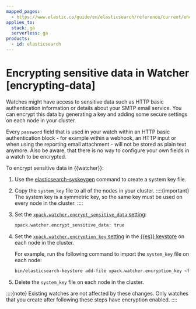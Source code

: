```yaml
---
mapped_pages:
  - https://www.elastic.co/guide/en/elasticsearch/reference/current/encrypting-data.html
applies_to:
  stack: ga
  serverless: ga
products:
  - id: elasticsearch
---
```


# Encrypting sensitive data in Watcher [encrypting-data]

Watches might have access to sensitive data such as HTTP basic authentication information or details about your SMTP email service. You can encrypt this data by generating a key and adding some secure settings on each node in your cluster.

Every `password` field that is used in your watch within an HTTP basic authentication block - for example within a webhook, an HTTP input or when using the reporting email attachment - will not be stored as plain text anymore. Also be aware, that there is no way to configure your own fields in a watch to be encrypted.

To encrypt sensitive data in {{watcher}}:

1. Use the [elasticsearch-syskeygen](elasticsearch://reference/elasticsearch/command-line-tools/syskeygen.md) command to create a system key file.
2. Copy the `system_key` file to all of the nodes in your cluster.
   ::::{important}
   The system key is a symmetric key, so the same key must be used on every node in the cluster.
   ::::

3. Set the [`xpack.watcher.encrypt_sensitive_data` setting](elasticsearch://reference/elasticsearch/configuration-reference/watcher-settings.md):

    ```sh
    xpack.watcher.encrypt_sensitive_data: true
    ```

4. Set the [`xpack.watcher.encryption_key` setting](elasticsearch://reference/elasticsearch/configuration-reference/watcher-settings.md) in the [{{es}} keystore](../../../deploy-manage/security/secure-settings.md) on each node in the cluster.

    For example, run the following command to import the `system_key` file on each node:

    ```sh
    bin/elasticsearch-keystore add-file xpack.watcher.encryption_key <filepath>/system_key
    ```

5. Delete the `system_key` file on each node in the cluster.

::::{note}
Existing watches are not affected by these changes. Only watches that you create after following these steps have encryption enabled.
::::
